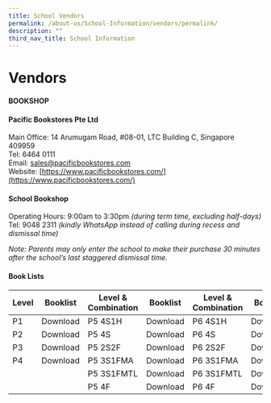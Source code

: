 ```yaml
---
title: School Vendors
permalink: /about-us/School-Information/vendors/permalink/
description: ""
third_nav_title: School Information
---
```

Vendors
=======

#### **BOOKSHOP**

#### **Pacific Bookstores Pte Ltd**

Main Office: 14 Arumugam Road, #08-01, LTC Building C, Singapore 409959  
Tel: 6464 0111  
Email: [sales@pacificbookstores.com](mailto:sales@pacificbookstores.com)  
Website: [https://www.pacificbookstores.com/](https://www.pacificbookstores.com/)

#### **School Bookshop**  
Operating Hours: 9:00am to 3:30pm _(during term time, excluding half-days)_  
Tel: 9048 2311 _(kindly WhatsApp instead of calling during recess and dismissal time)_

_Note: Parents may only enter the school to make their purchase 30 minutes after the school’s last staggered dismissal time._

#### **Book Lists**

<table>
<thead>
  <tr>
    <th>Level</th>
    <th>Booklist</th>
    <th>Level &amp; Combination</th>
    <th>Booklist</th>
    <th>Level &amp; Combination</th>
    <th>Booklist</th>
  </tr>
</thead>
<tbody>
  <tr>
    <td>P1</td>
    <td>Download</td>
    <td>P5 4S1H</td>
    <td>Download</td>
    <td>P6 4S1H</td>
    <td>Download</td>
  </tr>
  <tr>
    <td>P2</td>
    <td>Download</td>
    <td>P5 4S</td>
    <td>Download</td>
    <td>P6 4S</td>
    <td>Download</td>
  </tr>
  <tr>
    <td> P3</td>
    <td>Download</td>
    <td>P5 2S2F</td>
    <td>Download</td>
    <td>P6 2S2F</td>
    <td>Download</td>
  </tr>
  <tr>
    <td>P4</td>
    <td>Download</td>
    <td>P5 3S1FMA</td>
    <td>Download</td>
    <td>P6 3S1FMA</td>
    <td>Download</td>
  </tr>
  <tr>
    <td></td>
    <td></td>
    <td>P5 3S1FMTL</td>
    <td>Download</td>
    <td>P6 3S1FMTL</td>
    <td>Download</td>
  </tr>
  <tr>
    <td></td>
    <td></td>
    <td>P5 4F</td>
    <td>Download</td>
    <td>P6 4F</td>
    <td>Download</td>
  </tr>
</tbody>
</table>
